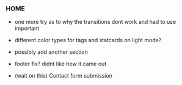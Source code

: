 ### HOME

- one more try as to why the transitions dont work and had to use important
- different color types for tags and statcards on light mode?

- possibly add another section
- footer fix? didnt like how it came out
- (wait on this) Contact form submission
